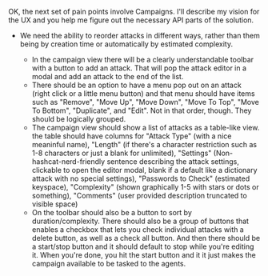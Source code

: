 OK, the next set of pain points involve Campaigns. I'll describe my vision for the UX and you help me figure out the necessary API parts of the solution.

* We need the ability to reorder attacks in different ways, rather than them being by creation time or automatically by estimated complexity.

  * In the campaign view there will be a clearly understandable toolbar with a button to add an attack. That will pop the attack editor in a modal and add an attack to the end of the list.
  * There should be an option to have a menu pop out on an attack (right click or a little menu button) and that menu should have items such as "Remove", "Move Up", "Move Down", "Move To Top", "Move To Bottom", "Duplicate", and "Edit". Not in that order, though. They should be logically grouped.
  * The campaign view should show a list of attacks as a table-like view. the table should have columns for "Attack Type" (with a nice meaninful name), "Length" (if there's a character restriction such as 1-8 characters or just a blank for unlimited), "Settings" (Non-hashcat-nerd-friendly sentence describing the attack settings, clickable to open the editor modal, blank if a default like a dictionary attack with no special settings), "Passwords to Check" (estimated keyspace), "Complexity" (shown graphically 1-5 with stars or dots or something), "Comments" (user provided description truncated to visible space)
  * On the toolbar should also be a button to sort by duration/complexity. There should also be a group of buttons that enables a checkbox that lets you check individual attacks with a delete button, as well as a check all button. And then there should be a start/stop button and it should default to stop while you're editing it. When you're done, you hit the start button and it it just makes the campaign available to be tasked to the agents.
